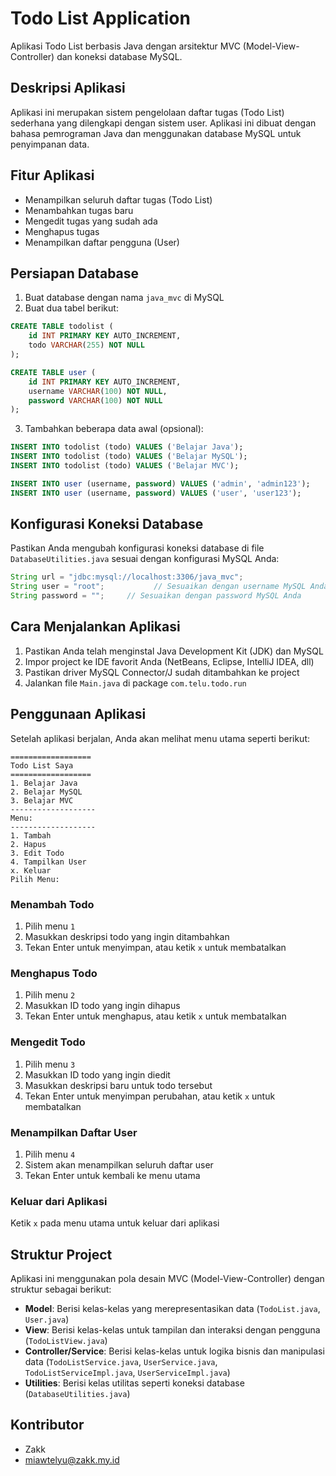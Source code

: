 # Todo List Application

Aplikasi Todo List berbasis Java dengan arsitektur MVC (Model-View-Controller) dan koneksi database MySQL.

## Deskripsi Aplikasi

Aplikasi ini merupakan sistem pengelolaan daftar tugas (Todo List) sederhana yang dilengkapi dengan sistem user. Aplikasi ini dibuat dengan bahasa pemrograman Java dan menggunakan database MySQL untuk penyimpanan data.

## Fitur Aplikasi

- Menampilkan seluruh daftar tugas (Todo List)
- Menambahkan tugas baru
- Mengedit tugas yang sudah ada
- Menghapus tugas
- Menampilkan daftar pengguna (User)

## Persiapan Database

1. Buat database dengan nama `java_mvc` di MySQL
2. Buat dua tabel berikut:

```sql
CREATE TABLE todolist (
    id INT PRIMARY KEY AUTO_INCREMENT,
    todo VARCHAR(255) NOT NULL
);

CREATE TABLE user (
    id INT PRIMARY KEY AUTO_INCREMENT,
    username VARCHAR(100) NOT NULL,
    password VARCHAR(100) NOT NULL
);
```

3. Tambahkan beberapa data awal (opsional):

```sql
INSERT INTO todolist (todo) VALUES ('Belajar Java');
INSERT INTO todolist (todo) VALUES ('Belajar MySQL');
INSERT INTO todolist (todo) VALUES ('Belajar MVC');

INSERT INTO user (username, password) VALUES ('admin', 'admin123');
INSERT INTO user (username, password) VALUES ('user', 'user123');
```

## Konfigurasi Koneksi Database

Pastikan Anda mengubah konfigurasi koneksi database di file `DatabaseUtilities.java` sesuai dengan konfigurasi MySQL Anda:

```java
String url = "jdbc:mysql://localhost:3306/java_mvc";
String user = "root";           // Sesuaikan dengan username MySQL Anda
String password = "";     // Sesuaikan dengan password MySQL Anda
```

## Cara Menjalankan Aplikasi

1. Pastikan Anda telah menginstal Java Development Kit (JDK) dan MySQL
2. Impor project ke IDE favorit Anda (NetBeans, Eclipse, IntelliJ IDEA, dll)
3. Pastikan driver MySQL Connector/J sudah ditambahkan ke project
4. Jalankan file `Main.java` di package `com.telu.todo.run`

## Penggunaan Aplikasi

Setelah aplikasi berjalan, Anda akan melihat menu utama seperti berikut:

```
==================
Todo List Saya
==================
1. Belajar Java
2. Belajar MySQL
3. Belajar MVC
-------------------
Menu:
-------------------
1. Tambah
2. Hapus
3. Edit Todo
4. Tampilkan User
x. Keluar
Pilih Menu: 
```

### Menambah Todo

1. Pilih menu `1`
2. Masukkan deskripsi todo yang ingin ditambahkan
3. Tekan Enter untuk menyimpan, atau ketik `x` untuk membatalkan

### Menghapus Todo

1. Pilih menu `2` 
2. Masukkan ID todo yang ingin dihapus
3. Tekan Enter untuk menghapus, atau ketik `x` untuk membatalkan

### Mengedit Todo

1. Pilih menu `3`
2. Masukkan ID todo yang ingin diedit
3. Masukkan deskripsi baru untuk todo tersebut
4. Tekan Enter untuk menyimpan perubahan, atau ketik `x` untuk membatalkan

### Menampilkan Daftar User

1. Pilih menu `4`
2. Sistem akan menampilkan seluruh daftar user
3. Tekan Enter untuk kembali ke menu utama

### Keluar dari Aplikasi

Ketik `x` pada menu utama untuk keluar dari aplikasi

## Struktur Project

Aplikasi ini menggunakan pola desain MVC (Model-View-Controller) dengan struktur sebagai berikut:

- **Model**: Berisi kelas-kelas yang merepresentasikan data (`TodoList.java`, `User.java`)
- **View**: Berisi kelas-kelas untuk tampilan dan interaksi dengan pengguna (`TodoListView.java`)
- **Controller/Service**: Berisi kelas-kelas untuk logika bisnis dan manipulasi data (`TodoListService.java`, `UserService.java`, `TodoListServiceImpl.java`, `UserServiceImpl.java`)
- **Utilities**: Berisi kelas utilitas seperti koneksi database (`DatabaseUtilities.java`)


## Kontributor

- Zakk
- miawtelyu@zakk.my.id

